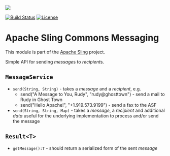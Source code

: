[<img src="https://sling.apache.org/res/logos/sling.png"/>](https://sling.apache.org)

 [![Build Status](https://builds.apache.org/buildStatus/icon?job=Sling/sling-org-apache-sling-commons-messaging/master)](https://builds.apache.org/job/Sling/job/sling-org-apache-sling-commons-messaging/job/master) [![License](https://img.shields.io/badge/License-Apache%202.0-blue.svg)](https://www.apache.org/licenses/LICENSE-2.0)

# Apache Sling Commons Messaging

This module is part of the [Apache Sling](https://sling.apache.org) project.

Simple API for sending *message*​s to *recipient*​s.

`MessageService`
----------------
  * `send(String, String)` - takes a *message*​ and a *recipient*, e.g.
    * send("A Message to You, Rudy", "rudy@ghosttown") - send a mail to Rudy in Ghost Town
    * send("Hello Apache!", "+1.919.573.9199") - send a fax to the ASF
  * `send(String, String, Map)` - takes a *message*, a *recipient* and additional *data* useful for the underlying implementation to process and/or send the message

`Result<T>`
-----------
  * `getMessage():T` - should return a serialized form of the sent *message*
